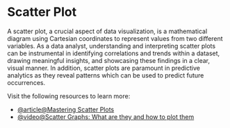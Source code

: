# Scatter Plot

A scatter plot, a crucial aspect of data visualization, is a mathematical diagram using Cartesian coordinates to represent values from two different variables. As a data analyst, understanding and interpreting scatter plots can be instrumental in identifying correlations and trends within a dataset, drawing meaningful insights, and showcasing these findings in a clear, visual manner. In addition, scatter plots are paramount in predictive analytics as they reveal patterns which can be used to predict future occurrences.

Visit the following resources to learn more:

- [@article@Mastering Scatter Plots](https://www.atlassian.com/data/charts/what-is-a-scatter-plot)
- [@video@Scatter Graphs: What are they and how to plot them](https://www.youtube.com/watch?v=Vyg9qmBsgAc)